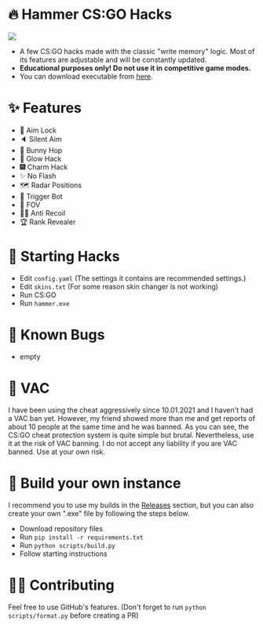 # 🔥 Hammer CS:GO Hacks

<img src="https://flat.badgen.net/badge/VAC/Undetected./green?icon=terminal">

- A few CS:GO hacks made with the classic "write memory" logic. Most of its features are adjustable and will be constantly updated.
- **Educational purposes only! Do not use it in competitive game modes.**
- You can download executable from [here](https://github.com/barbarbar338/hammer-csgo-hack/releases).

# ✨ Features

-   🎯 Aim Lock
-   🔈 Silent Aim
-   🐇 Bunny Hop
-   🌠 Glow Hack
-   🎆 Charm Hack
-   ✨ No Flash
-   🗺️ Radar Positions
-   🔫 Trigger Bot
-   🥽 FOV
-   🐱‍👤 Anti Recoil
-   🏆 Rank Revealer

# 🎈 Starting Hacks

-   Edit `config.yaml` (The settings it contains are recommended settings.)
-   Edit `skins.txt` (For some reason skin changer is not working)
-   Run CS:GO
-   Run `hammer.exe`

# 🔧 Known Bugs

- empty

# 🛑 VAC

I have been using the cheat aggressively since 10.01.2021 and I haven't had a VAC ban yet. However, my friend showed more than me and get reports of about 10 people at the same time and he was banned. As you can see, the CS:GO cheat protection system is quite simple but brutal. Nevertheless, use it at the risk of VAC banning. I do not accept any liability if you are VAC banned. Use at your own risk.

# 🧨 Build your own instance

I recommend you to use my builds in the [Releases](https://github.com/barbarbar338/hammer-csgo-hack/releases) section, but you can also create your own ".exe" file by following the steps below.

-   Download repository files
-   Run `pip install -r requirements.txt`
-   Run `python scripts/build.py`
-   Follow starting instructions

# 🧛‍♀️ Contributing

Feel free to use GitHub's features. (Don't forget to run `python scripts/format.py` before creating a PR)
